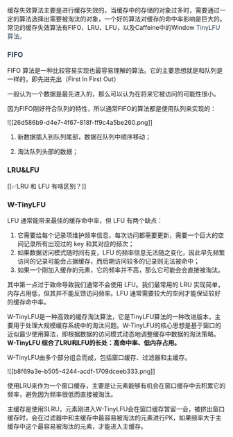 缓存失效算法主要是进行缓存失效的，当缓存中的存储的对象过多时，需要通过一定的算法选择出需要被淘汰的对象，一个好的算法对缓存的命中率影响是巨大的。常见的缓存失效算法有FIFO、LRU、LFU，以及Caffeine中的Window <font style="color:rgb(49, 70, 89);">TinyLFU算法。</font>

<font style="color:rgb(49, 70, 89);"></font>

### <font style="color:rgb(49, 70, 89);">FIFO</font>


FIFO 算法是一种比较容易实现也最容易理解的算法。它的主要思想就是和队列是一样的，即先进先出（First In First Out）



一般认为一个数据是最先进入的，那么可以认为在将来它被访问的可能性很小。



因为FIFO刚好符合队列的特性，所以通常FIFO的算法都是使用队列来实现的：



![[26d586b9-d4e7-4f67-818f-ff9c4a5be260.png]]

<font style="color:rgb(54, 46, 43);"></font>

1. 新数据插入到队列尾部，数据在队列中顺序移动；

2. 淘汰队列头部的数据；



### LRU&LFU
[[✅LRU 和 LFU 有啥区别？]]



### W-TinyLFU


LFU 通常能带来最佳的缓存命中率，但 LFU 有两个缺点：

1. 它需要给每个记录项维护频率信息，每次访问都需要更新，需要一个巨大的空间记录所有出现过的 key 和其对应的频次；
2. 如果数据访问模式随时间有变，LFU 的频率信息无法随之变化，因此早先频繁访问的记录可能会占据缓存，而后期访问较多的记录则无法被命中；
3. 如果一个刚加入缓存的元素，它的频率并不高，那么它可能会会直接被淘汰。



其中第一点过于致命导致我们通常不会使用 LFU。我们最常用的 LRU 实现简单，内存占用低，但其并不能反馈访问频率。LFU 通常需要较大的空间才能保证较好的缓存命中率。



W-TinyLFU是一种高效的缓存淘汰算法，它是TinyLFU算法的一种改进版本，主要用于处理大规模缓存系统中的淘汰问题。W-TinyLFU的核心思想是基于窗口的近似最少使用算法，即根据数据的访问模式动态地调整缓存中数据的淘汰策略。**<font style="color:rgb(18, 18, 18);">W-TinyLFU 综合了LRU和LFU的长处：高命中率、低内存占用。</font>**



W-TinyLFU由多个部分组合而成，包括窗口缓存、过滤器和主缓存。



![[b8f69a3e-b505-4244-acdf-1709dceeb333.png]]

使用LRU来作为一个窗口缓存，主要是让元素能够有机会在窗口缓存中去积累它的频率，避免因为频率很低而直接被淘汰。



主缓存是使用SLRU，元素刚进入W-TinyLFU会在窗口缓存暂留一会，被挤出窗口缓存时，会在过滤器中和主缓存中最容易被淘汰的元素进行PK，如果频率大于主缓存中这个最容易被淘汰的元素，才能进入主缓存。



















  





